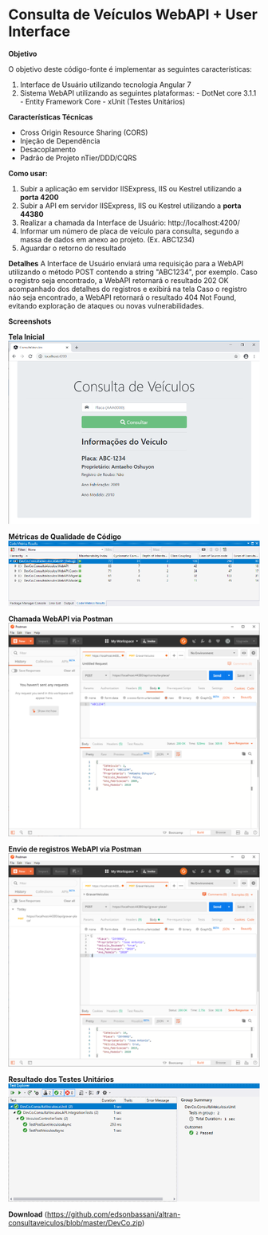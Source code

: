 # Consulta de Veículos WebAPI + User Interface

**Objetivo**

O objetivo deste código-fonte é implementar as seguintes características:

  1. Interface de Usuário utilizando tecnologia Angular 7
  2. Sistema WebAPI utilizando as seguintes plataformas:
    - DotNet core 3.1.1
    - Entity Framework Core 
    - xUnit (Testes Unitários)
    
  
**Características Técnicas**
   - Cross Origin Resource Sharing (CORS)
   - Injeção de Dependência
   - Desacoplamento
   - Padrão de Projeto nTier/DDD/CQRS
   
    
**Como usar:**

 1. Subir a aplicação em servidor IISExpress, IIS ou Kestrel utilizando a **porta 4200**
 2. Subir a API em servidor IISExpress, IIS ou Kestrel utilizando a **porta 44380**
 2. Realizar a chamada da Interface de Usuário: http://localhost:4200/
 3. Informar um número de placa de veículo para consulta, segundo a massa de dados em anexo ao projeto. (Ex. ABC1234)
 4. Aguardar o retorno do resultado
 
 
 **Detalhes**
 A Interface de Usuário enviará uma requisição para a WebAPI utilizando o método POST contendo a string "ABC1234", por exemplo.
 Caso o registro seja encontrado, a WebAPI retornará o resultado 202 OK acompanhado dos detalhes do registros e exibirá na tela
 Caso o registro náo seja encontrado, a WebAPI retornará o resultado 404 Not Found, evitando exploração de ataques ou novas    vulnerabilidades. 
 

**Screenshots**

**Tela Inicial**
![](https://github.com/edsonbassani/altran-consultaveiculos/blob/master/Images/UI.png?raw=true)

**Métricas de Qualidade de Código**
![](https://github.com/edsonbassani/altran-consultaveiculos/blob/master/Images/ConsultaVeiculos.CodeMetrics.png?raw=true)

**Chamada WebAPI via Postman**
![](https://github.com/edsonbassani/altran-consultaveiculos/blob/master/Images/Postman.ConsultaPlaca.png?raw=true)

**Envio de registros WebAPI via Postman**
![](https://github.com/edsonbassani/altran-consultaveiculos/blob/master/Images/Postman.GravarPlaca.png?raw=true)

**Resultado dos Testes Unitários**
![](https://github.com/edsonbassani/altran-consultaveiculos/blob/master/Images/xUnitResults.png?raw=true)


**Download**
(https://github.com/edsonbassani/altran-consultaveiculos/blob/master/DevCo.zip)
